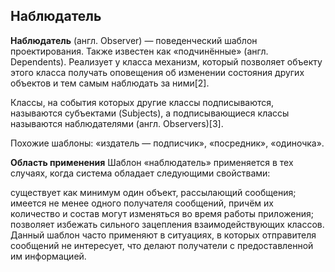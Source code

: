 ## Наблюдатель

**Наблюдатель** (англ. Observer) — поведенческий шаблон проектирования. Также известен как «подчинённые» (англ. Dependents). Реализует у класса механизм, который позволяет объекту этого класса получать оповещения об изменении состояния других объектов и тем самым наблюдать за ними[2].

Классы, на события которых другие классы подписываются, называются субъектами (Subjects), а подписывающиеся классы называются наблюдателями (англ. Observers)[3].

Похожие шаблоны: «издатель — подписчик», «посредник», «одиночка».

**Область применения**
Шаблон «наблюдатель» применяется в тех случаях, когда система обладает следующими свойствами:

существует как минимум один объект, рассылающий сообщения;
имеется не менее одного получателя сообщений, причём их количество и состав могут изменяться во время работы приложения;
позволяет избежать сильного зацепления взаимодействующих классов.
Данный шаблон часто применяют в ситуациях, в которых отправителя сообщений не интересует, что делают получатели с предоставленной им информацией.